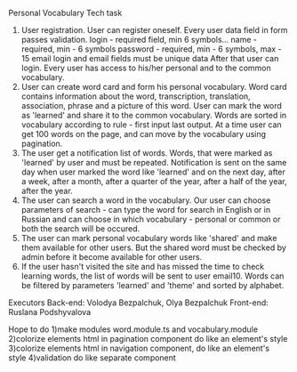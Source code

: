 Personal Vocabulary
Tech task
1. User registration. User can register oneself. Every user data field in form passes validation.
login - required field, min 6 symbols...
name - required, min - 6 symbols
password - required, min - 6 symbols, max - 15
email
login and email fields must be unique data
After that user can login. Every user has access to his/her personal and to the common
vocabulary.
2. User can create word card and form his personal vocabulary. Word card contains information
about the word, transcription, translation, association, phrase and a picture of this word. User
can mark the word as 'learned' and share it to the common vocabulary.
Words are sorted in vocabulary according to rule - first input last output.
At a time user can get 100 words on the page, and can move by the vocabulary using
pagination.
3. The user get a notification list of words. Words, that were marked as 'learned' by user and
must be repeated. Notification is sent on the same day when user marked the word like 'learned'
and on the next day, after a week, after a month, after a quarter of the year, after a half of the
year, after the year.
4. The user can search a word in the vocabulary. Our user can choose parameters of search -
can type the word for search in English or in Russian and can choose in which vocabulary -
personal or common or both the search will be occured.
5. The user can mark personal vocabulary words like 'shared' and make them available for other
users. But the shared word must be checked by admin before it become available for other
users.
6. If the user hasn't visited the site and has missed the time to check learning words, the list of
words will be sent to user email10. Words can be filtered by parameters 'learned' and 'theme' and sorted by alphabet.

Executors
Back-end: Volodya Bezpalchuk, Olya Bezpalchuk
Front-end: Ruslana Podshyvalova

Hope to do
1)make modules word.module.ts and vocabulary.module
2)colorize elements html in pagination component do like an  element's style
3)colorize elements html in navigation component, do like an element's style
4)validation do like separate component